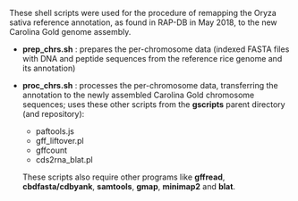 These shell scripts were used for the procedure of remapping the Oryza sativa reference annotation, as found in RAP-DB in May 2018, 
to the new Carolina Gold genome assembly.

* **prep_chrs.sh** : prepares the per-chromosome data (indexed FASTA 
  files with DNA and peptide sequences from the reference rice genome and its annotation)
* **proc_chrs.sh** : processes the per-chromosome data, transferring the annotation to the newly assembled Carolina Gold chromosome sequences; uses these other scripts from the __gscripts__ parent directory (and repository):
  * paftools.js
  * gff_liftover.pl 
  * gffcount
  * cds2rna_blat.pl
  
  These scripts also require other programs like **gffread**, **cbdfasta/cdbyank**, **samtools**, **gmap**, **minimap2** 
  and **blat**.
  
